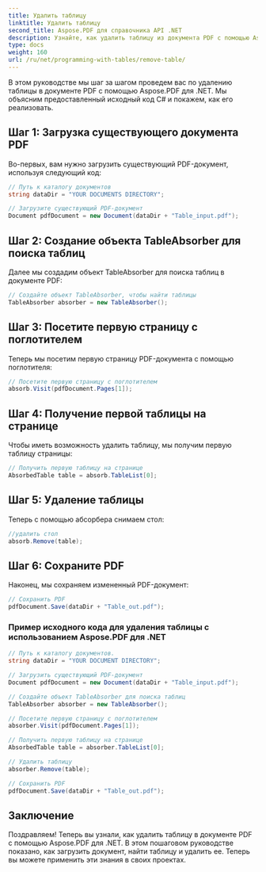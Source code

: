 ```yaml
---
title: Удалить таблицу
linktitle: Удалить таблицу
second_title: Aspose.PDF для справочника API .NET
description: Узнайте, как удалить таблицу из документа PDF с помощью Aspose.PDF для .NET.
type: docs
weight: 160
url: /ru/net/programming-with-tables/remove-table/
---
```


В этом руководстве мы шаг за шагом проведем вас по удалению таблицы в документе PDF с помощью Aspose.PDF для .NET. Мы объясним предоставленный исходный код C# и покажем, как его реализовать.

## Шаг 1: Загрузка существующего документа PDF
Во-первых, вам нужно загрузить существующий PDF-документ, используя следующий код:

```csharp
// Путь к каталогу документов
string dataDir = "YOUR DOCUMENTS DIRECTORY";

// Загрузите существующий PDF-документ
Document pdfDocument = new Document(dataDir + "Table_input.pdf");
```

## Шаг 2: Создание объекта TableAbsorber для поиска таблиц
Далее мы создадим объект TableAbsorber для поиска таблиц в документе PDF:

```csharp
// Создайте объект TableAbsorber, чтобы найти таблицы
TableAbsorber absorber = new TableAbsorber();
```

## Шаг 3: Посетите первую страницу с поглотителем
Теперь мы посетим первую страницу PDF-документа с помощью поглотителя:

```csharp
// Посетите первую страницу с поглотителем
absorb.Visit(pdfDocument.Pages[1]);
```

## Шаг 4: Получение первой таблицы на странице
Чтобы иметь возможность удалить таблицу, мы получим первую таблицу страницы:

```csharp
// Получить первую таблицу на странице
AbsorbedTable table = absorb.TableList[0];
```

## Шаг 5: Удаление таблицы
Теперь с помощью абсорбера снимаем стол:

```csharp
//удалить стол
absorb.Remove(table);
```

## Шаг 6: Сохраните PDF
Наконец, мы сохраняем измененный PDF-документ:

```csharp
// Сохранить PDF
pdfDocument.Save(dataDir + "Table_out.pdf");
```

### Пример исходного кода для удаления таблицы с использованием Aspose.PDF для .NET

```csharp
// Путь к каталогу документов.
string dataDir = "YOUR DOCUMENT DIRECTORY";

// Загрузить существующий PDF-документ
Document pdfDocument = new Document(dataDir + "Table_input.pdf");

// Создайте объект TableAbsorber для поиска таблиц
TableAbsorber absorber = new TableAbsorber();

// Посетите первую страницу с поглотителем
absorber.Visit(pdfDocument.Pages[1]);

// Получить первую таблицу на странице
AbsorbedTable table = absorber.TableList[0];

// Удалить таблицу
absorber.Remove(table);

// Сохранить PDF
pdfDocument.Save(dataDir + "Table_out.pdf");
```

## Заключение
Поздравляем! Теперь вы узнали, как удалить таблицу в документе PDF с помощью Aspose.PDF для .NET. В этом пошаговом руководстве показано, как загрузить документ, найти таблицу и удалить ее. Теперь вы можете применить эти знания в своих проектах.